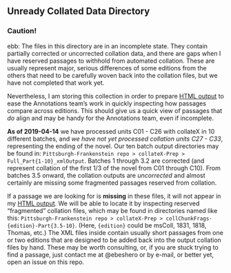 ## Unready Collated Data Directory
### Caution!
ebb: The files in this directory are in an incomplete state. They contain partially corrected or uncorrected collation data, and there are gaps when I have reserved passages to withhold from automated collation. These are usually represent major, serious differences of some editions from the others that need to be carefully woven back into the collation files, but we have not completed that work yet. 

Nevertheless, I am storing this collection in order to prepare [HTML output](https://pghfrankenstein.github.io/Pittsburgh_Frankenstein/tableView.html) to ease the Annotations team’s work in quickly inspecting how passages compare across editions. This should give us a quick view of passages that *do* align and may be handy for the Annotations team, even if incomplete. 

**As of 2019-04-14** we have processed units C01 - C26 with collateX in 10 different batches, and *we have not yet processed collation units C27 - C33*, representing the ending of the novel. Our ten batch output directories may be found in:
```Pittsburgh-Frankenstein repo > collateX-Prep > Full_Part{1-10}_xmlOutput```.
Batches 1 through 3.2 are corrected (and represent collation of the first 1/3 of the novel from C01 through C10). From batches 3.5 onward, the collation outputs are *uncorrected* and almost certainly are missing some fragmented passages reserved from collation.

If a passage we are looking for is **missing** in these files, it will not appear in my [HTML output](https://pghfrankenstein.github.io/Pittsburgh_Frankenstein/tableView.html). We will be able to locate it by inspecting reserved “fragmented” collation files, which may be found in directories named like this:
```Pittsburgh-Frankenstein repo > collateX-Prep > collChunkFrags-{edition}-Part{3.5-10}```.
(Here, `{edition}` could be msColl, 1831, 1818, Thomas, etc.) The XML files inside contain usually short passages from one or two editions that are designed to be added back into the output collation files by hand. These may be worth consulting, or, if you are stuck trying to find a passage, just contact me at @ebeshero or by e-mail, or better yet, open an issue on this repo. 